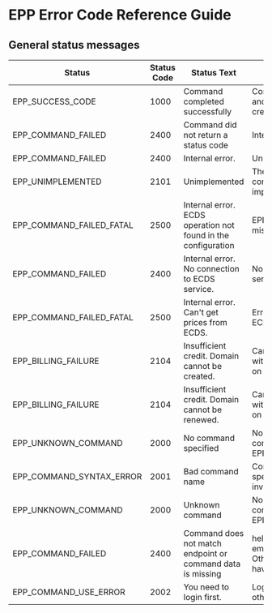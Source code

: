 # EPP Error Code Reference Guide

## General status messages

|Status                  |Status Code|Status Text|Description|
|------------------------|-----------|-----------|-----------|
|EPP_SUCCESS_CODE        |1000       |Command completed successfully|Command completed and requested data created/updated/deleted|
|EPP_COMMAND_FAILED      |2400       |Command did not return a status code|Internal error|
|EPP_COMMAND_FAILED      |2400       |Internal error.|Unhandled internal error|
|EPP_UNIMPLEMENTED       |2101       |Unimplemented|The requested command has not been implemented|
|EPP_COMMAND_FAILED_FATAL|2500       |Internal error. ECDS operation not found in the configuration|EPP server misconfiguration|
|EPP_COMMAND_FAILED      |2400       |Internal error. No connection to ECDS service.|No connection from EPP server to ECDS|
|EPP_COMMAND_FAILED_FATAL|2500       |Internal error. Can't get prices from ECDS.|Error in response from ECDS|
|EPP_BILLING_FAILURE     |2104       |Insufficient credit. Domain cannot be created.|Cannot create domains without sufficient credit on prepaid account|
|EPP_BILLING_FAILURE     |2104       |Insufficient credit. Domain cannot be renewed.|Cannot renew domains without sufficient credit on prepaid account|
|EPP_UNKNOWN_COMMAND     |2000       |No command specified|No or unknown command specified in EPP request|
|EPP_COMMAND_SYNTAX_ERROR|2001       |Bad command name|Command name specified contains invalid characters|
|EPP_UNKNOWN_COMMAND     |2000       |Unknown command|No or unknown command specified in EPP request|
|EPP_COMMAND_FAILED      |2400       |Command does not match endpoint or command data is missing|hello and logout have empty command tags. Other commands must have command tags|
|EPP_COMMAND_USE_ERROR   |2002       |You need to login first.|Log in before issuing other commands|
